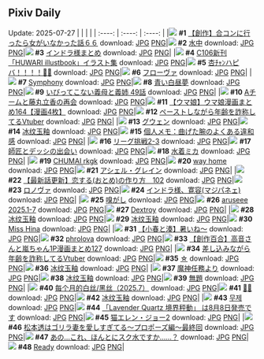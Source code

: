 ## Pixiv Daily
Update: 2025-07-27
|      |      |      |
| :----: | :----: | :----: |
|![](https://pixiv.microyu.workers.dev/c/240x480/img-master/img/2025/07/25/00/00/14/133074585_p0_master1200.jpg) **#1** [【創作】合コンに行ったら女がいなかった話６６](https://www.pixiv.net/artworks/133074585) download: [JPG](https://pixiv.microyu.workers.dev/img-original/img/2025/07/25/00/00/14/133074585_p0.jpg) [PNG](https://pixiv.microyu.workers.dev/img-original/img/2025/07/25/00/00/14/133074585_p0.png)|![](https://pixiv.microyu.workers.dev/c/240x480/img-master/img/2025/07/25/00/00/13/133074580_p0_master1200.jpg) **#2** [水中](https://www.pixiv.net/artworks/133074580) download: [JPG](https://pixiv.microyu.workers.dev/img-original/img/2025/07/25/00/00/13/133074580_p0.jpg) [PNG](https://pixiv.microyu.workers.dev/img-original/img/2025/07/25/00/00/13/133074580_p0.png)|![](https://pixiv.microyu.workers.dev/c/240x480/img-master/img/2025/07/26/19/50/01/133140011_p0_master1200.jpg) **#3** [インドラ様まとめ](https://www.pixiv.net/artworks/133140011) download: [JPG](https://pixiv.microyu.workers.dev/img-original/img/2025/07/26/19/50/01/133140011_p0.jpg) [PNG](https://pixiv.microyu.workers.dev/img-original/img/2025/07/26/19/50/01/133140011_p0.png)|
|![](https://pixiv.microyu.workers.dev/c/240x480/img-master/img/2025/07/25/00/22/20/133075782_p0_master1200.jpg) **#4** [C106新刊「HUWARI illustbook」イラスト集](https://www.pixiv.net/artworks/133075782) download: [JPG](https://pixiv.microyu.workers.dev/img-original/img/2025/07/25/00/22/20/133075782_p0.jpg) [PNG](https://pixiv.microyu.workers.dev/img-original/img/2025/07/25/00/22/20/133075782_p0.png)|![](https://pixiv.microyu.workers.dev/c/240x480/img-master/img/2025/07/26/00/00/17/133110869_p0_master1200.jpg) **#5** [杏ﾁｬﾝハピバ！！！！🎂🎉](https://www.pixiv.net/artworks/133110869) download: [JPG](https://pixiv.microyu.workers.dev/img-original/img/2025/07/26/00/00/17/133110869_p0.jpg) [PNG](https://pixiv.microyu.workers.dev/img-original/img/2025/07/26/00/00/17/133110869_p0.png)|![](https://pixiv.microyu.workers.dev/c/240x480/img-master/img/2025/07/25/00/00/14/133074592_p0_master1200.jpg) **#6** [フローヴァ](https://www.pixiv.net/artworks/133074592) download: [JPG](https://pixiv.microyu.workers.dev/img-original/img/2025/07/25/00/00/14/133074592_p0.jpg) [PNG](https://pixiv.microyu.workers.dev/img-original/img/2025/07/25/00/00/14/133074592_p0.png)|
|![](https://pixiv.microyu.workers.dev/c/240x480/img-master/img/2025/07/25/00/30/01/133076085_p0_master1200.jpg) **#7** [Symphony](https://www.pixiv.net/artworks/133076085) download: [JPG](https://pixiv.microyu.workers.dev/img-original/img/2025/07/25/00/30/01/133076085_p0.jpg) [PNG](https://pixiv.microyu.workers.dev/img-original/img/2025/07/25/00/30/01/133076085_p0.png)|![](https://pixiv.microyu.workers.dev/c/240x480/img-master/img/2025/07/25/00/00/07/133074518_p0_master1200.jpg) **#8** [青い白昼夢](https://www.pixiv.net/artworks/133074518) download: [JPG](https://pixiv.microyu.workers.dev/img-original/img/2025/07/25/00/00/07/133074518_p0.jpg) [PNG](https://pixiv.microyu.workers.dev/img-original/img/2025/07/25/00/00/07/133074518_p0.png)|![](https://pixiv.microyu.workers.dev/c/240x480/img-master/img/2025/07/26/00/00/19/133110890_p0_master1200.jpg) **#9** [いびってこない義母と義姉 49話](https://www.pixiv.net/artworks/133110890) download: [JPG](https://pixiv.microyu.workers.dev/img-original/img/2025/07/26/00/00/19/133110890_p0.jpg) [PNG](https://pixiv.microyu.workers.dev/img-original/img/2025/07/26/00/00/19/133110890_p0.png)|
|![](https://pixiv.microyu.workers.dev/c/240x480/img-master/img/2025/07/26/22/03/42/133145857_p0_master1200.jpg) **#10** [Aチームと藤丸立香の再会](https://www.pixiv.net/artworks/133145857) download: [JPG](https://pixiv.microyu.workers.dev/img-original/img/2025/07/26/22/03/42/133145857_p0.jpg) [PNG](https://pixiv.microyu.workers.dev/img-original/img/2025/07/26/22/03/42/133145857_p0.png)|![](https://pixiv.microyu.workers.dev/c/240x480/img-master/img/2025/07/25/00/00/36/133074718_p0_master1200.jpg) **#11** [【ウマ娘】ウマ娘漫画まとめ164【漫画4枚】](https://www.pixiv.net/artworks/133074718) download: [JPG](https://pixiv.microyu.workers.dev/img-original/img/2025/07/25/00/00/36/133074718_p0.jpg) [PNG](https://pixiv.microyu.workers.dev/img-original/img/2025/07/25/00/00/36/133074718_p0.png)|![](https://pixiv.microyu.workers.dev/c/240x480/img-master/img/2025/07/25/21/38/56/133104568_p0_master1200.jpg) **#12** [ペーストしながら年齢を詐称してるVtuber](https://www.pixiv.net/artworks/133104568) download: [JPG](https://pixiv.microyu.workers.dev/img-original/img/2025/07/25/21/38/56/133104568_p0.jpg) [PNG](https://pixiv.microyu.workers.dev/img-original/img/2025/07/25/21/38/56/133104568_p0.png)|
|![](https://pixiv.microyu.workers.dev/c/240x480/img-master/img/2025/07/25/00/00/22/133074648_p0_master1200.jpg) **#13** [グウェン](https://www.pixiv.net/artworks/133074648) download: [JPG](https://pixiv.microyu.workers.dev/img-original/img/2025/07/25/00/00/22/133074648_p0.jpg) [PNG](https://pixiv.microyu.workers.dev/img-original/img/2025/07/25/00/00/22/133074648_p0.png)|![](https://pixiv.microyu.workers.dev/c/240x480/img-master/img/2025/07/26/00/05/27/133111522_p0_master1200.jpg) **#14** [冰纹玉釉](https://www.pixiv.net/artworks/133111522) download: [JPG](https://pixiv.microyu.workers.dev/img-original/img/2025/07/26/00/05/27/133111522_p0.jpg) [PNG](https://pixiv.microyu.workers.dev/img-original/img/2025/07/26/00/05/27/133111522_p0.png)|![](https://pixiv.microyu.workers.dev/c/240x480/img-master/img/2025/07/26/06/00/07/133119152_p0_master1200.jpg) **#15** [個人メモ：曲げた腕のよくある違和感](https://www.pixiv.net/artworks/133119152) download: [JPG](https://pixiv.microyu.workers.dev/img-original/img/2025/07/26/06/00/07/133119152_p0.jpg) [PNG](https://pixiv.microyu.workers.dev/img-original/img/2025/07/26/06/00/07/133119152_p0.png)|
|![](https://pixiv.microyu.workers.dev/c/240x480/img-master/img/2025/07/25/17/38/17/133095391_p0_master1200.jpg) **#16** [リーグ挑戦2-3](https://www.pixiv.net/artworks/133095391) download: [JPG](https://pixiv.microyu.workers.dev/img-original/img/2025/07/25/17/38/17/133095391_p0.jpg) [PNG](https://pixiv.microyu.workers.dev/img-original/img/2025/07/25/17/38/17/133095391_p0.png)|![](https://pixiv.microyu.workers.dev/c/240x480/img-master/img/2025/07/26/02/28/34/133115973_p0_master1200.jpg) **#17** [師匠とデッシの出会い](https://www.pixiv.net/artworks/133115973) download: [JPG](https://pixiv.microyu.workers.dev/img-original/img/2025/07/26/02/28/34/133115973_p0.jpg) [PNG](https://pixiv.microyu.workers.dev/img-original/img/2025/07/26/02/28/34/133115973_p0.png)|![](https://pixiv.microyu.workers.dev/c/240x480/img-master/img/2025/07/25/00/00/15/133074596_p0_master1200.jpg) **#18** [水着ミカ](https://www.pixiv.net/artworks/133074596) download: [JPG](https://pixiv.microyu.workers.dev/img-original/img/2025/07/25/00/00/15/133074596_p0.jpg) [PNG](https://pixiv.microyu.workers.dev/img-original/img/2025/07/25/00/00/15/133074596_p0.png)|
|![](https://pixiv.microyu.workers.dev/c/240x480/img-master/img/2025/07/25/21/44/19/133104739_p0_master1200.jpg) **#19** [CHUMAI rkgk](https://www.pixiv.net/artworks/133104739) download: [JPG](https://pixiv.microyu.workers.dev/img-original/img/2025/07/25/21/44/19/133104739_p0.jpg) [PNG](https://pixiv.microyu.workers.dev/img-original/img/2025/07/25/21/44/19/133104739_p0.png)|![](https://pixiv.microyu.workers.dev/c/240x480/img-master/img/2025/07/25/21/37/16/133104501_p0_master1200.jpg) **#20** [way home](https://www.pixiv.net/artworks/133104501) download: [JPG](https://pixiv.microyu.workers.dev/img-original/img/2025/07/25/21/37/16/133104501_p0.jpg) [PNG](https://pixiv.microyu.workers.dev/img-original/img/2025/07/25/21/37/16/133104501_p0.png)|![](https://pixiv.microyu.workers.dev/c/240x480/img-master/img/2025/07/25/19/47/13/133099721_p0_master1200.jpg) **#21** [アシェル・グレイン](https://www.pixiv.net/artworks/133099721) download: [JPG](https://pixiv.microyu.workers.dev/img-original/img/2025/07/25/19/47/13/133099721_p0.jpg) [PNG](https://pixiv.microyu.workers.dev/img-original/img/2025/07/25/19/47/13/133099721_p0.png)|
|![](https://pixiv.microyu.workers.dev/c/240x480/img-master/img/2025/07/25/12/46/18/133089240_p0_master1200.jpg) **#22** [【最新話更新】恋する(おとめ)の作り方　102](https://www.pixiv.net/artworks/133089240) download: [JPG](https://pixiv.microyu.workers.dev/img-original/img/2025/07/25/12/46/18/133089240_p0.jpg) [PNG](https://pixiv.microyu.workers.dev/img-original/img/2025/07/25/12/46/18/133089240_p0.png)|![](https://pixiv.microyu.workers.dev/c/240x480/img-master/img/2025/07/25/00/00/09/133074537_p0_master1200.jpg) **#23** [ロノヴァ](https://www.pixiv.net/artworks/133074537) download: [JPG](https://pixiv.microyu.workers.dev/img-original/img/2025/07/25/00/00/09/133074537_p0.jpg) [PNG](https://pixiv.microyu.workers.dev/img-original/img/2025/07/25/00/00/09/133074537_p0.png)|![](https://pixiv.microyu.workers.dev/c/240x480/img-master/img/2025/07/25/20/08/18/133100708_p0_master1200.jpg) **#24** [インドラ様、寛容(マジパネェ)](https://www.pixiv.net/artworks/133100708) download: [JPG](https://pixiv.microyu.workers.dev/img-original/img/2025/07/25/20/08/18/133100708_p0.jpg) [PNG](https://pixiv.microyu.workers.dev/img-original/img/2025/07/25/20/08/18/133100708_p0.png)|
|![](https://pixiv.microyu.workers.dev/c/240x480/img-master/img/2025/07/25/07/03/47/133083424_p0_master1200.jpg) **#25** [嗅がし](https://www.pixiv.net/artworks/133083424) download: [JPG](https://pixiv.microyu.workers.dev/img-original/img/2025/07/25/07/03/47/133083424_p0.jpg) [PNG](https://pixiv.microyu.workers.dev/img-original/img/2025/07/25/07/03/47/133083424_p0.png)|![](https://pixiv.microyu.workers.dev/c/240x480/img-master/img/2025/07/25/15/06/04/133092018_p0_master1200.jpg) **#26** [aruseee 2025.1-7](https://www.pixiv.net/artworks/133092018) download: [JPG](https://pixiv.microyu.workers.dev/img-original/img/2025/07/25/15/06/04/133092018_p0.jpg) [PNG](https://pixiv.microyu.workers.dev/img-original/img/2025/07/25/15/06/04/133092018_p0.png)|![](https://pixiv.microyu.workers.dev/c/240x480/img-master/img/2025/07/25/21/38/09/133104536_p0_master1200.jpg) **#27** [Dextroy](https://www.pixiv.net/artworks/133104536) download: [JPG](https://pixiv.microyu.workers.dev/img-original/img/2025/07/25/21/38/09/133104536_p0.jpg) [PNG](https://pixiv.microyu.workers.dev/img-original/img/2025/07/25/21/38/09/133104536_p0.png)|
|![](https://pixiv.microyu.workers.dev/c/240x480/img-master/img/2025/07/26/00/02/42/133111346_p0_master1200.jpg) **#28** [冰纹玉釉](https://www.pixiv.net/artworks/133111346) download: [JPG](https://pixiv.microyu.workers.dev/img-original/img/2025/07/26/00/02/42/133111346_p0.jpg) [PNG](https://pixiv.microyu.workers.dev/img-original/img/2025/07/26/00/02/42/133111346_p0.png)|![](https://pixiv.microyu.workers.dev/c/240x480/img-master/img/2025/07/26/00/04/38/133111476_p0_master1200.jpg) **#29** [冰纹玉釉](https://www.pixiv.net/artworks/133111476) download: [JPG](https://pixiv.microyu.workers.dev/img-original/img/2025/07/26/00/04/38/133111476_p0.jpg) [PNG](https://pixiv.microyu.workers.dev/img-original/img/2025/07/26/00/04/38/133111476_p0.png)|![](https://pixiv.microyu.workers.dev/c/240x480/img-master/img/2025/07/25/13/36/43/133090234_p0_master1200.jpg) **#30** [Miss Hina](https://www.pixiv.net/artworks/133090234) download: [JPG](https://pixiv.microyu.workers.dev/img-original/img/2025/07/25/13/36/43/133090234_p0.jpg) [PNG](https://pixiv.microyu.workers.dev/img-original/img/2025/07/25/13/36/43/133090234_p0.png)|
|![](https://pixiv.microyu.workers.dev/c/240x480/img-master/img/2025/07/25/23/24/23/133109247_p0_master1200.jpg) **#31** [【小春と湊】暑いね～](https://www.pixiv.net/artworks/133109247) download: [JPG](https://pixiv.microyu.workers.dev/img-original/img/2025/07/25/23/24/23/133109247_p0.jpg) [PNG](https://pixiv.microyu.workers.dev/img-original/img/2025/07/25/23/24/23/133109247_p0.png)|![](https://pixiv.microyu.workers.dev/c/240x480/img-master/img/2025/07/26/22/23/51/133146725_p0_master1200.jpg) **#32** [phrolova](https://www.pixiv.net/artworks/133146725) download: [JPG](https://pixiv.microyu.workers.dev/img-original/img/2025/07/26/22/23/51/133146725_p0.jpg) [PNG](https://pixiv.microyu.workers.dev/img-original/img/2025/07/26/22/23/51/133146725_p0.png)|![](https://pixiv.microyu.workers.dev/c/240x480/img-master/img/2025/07/27/01/10/13/133111117_p0_master1200.jpg) **#33** [【創作百合】高音さんと嵐ちゃん1P漫画まとめ127](https://www.pixiv.net/artworks/133111117) download: [JPG](https://pixiv.microyu.workers.dev/img-original/img/2025/07/27/01/10/13/133111117_p0.jpg) [PNG](https://pixiv.microyu.workers.dev/img-original/img/2025/07/27/01/10/13/133111117_p0.png)|
|![](https://pixiv.microyu.workers.dev/c/240x480/img-master/img/2025/07/26/21/14/59/133143623_p0_master1200.jpg) **#34** [差し込みながら年齢を詐称してるVtuber](https://www.pixiv.net/artworks/133143623) download: [JPG](https://pixiv.microyu.workers.dev/img-original/img/2025/07/26/21/14/59/133143623_p0.jpg) [PNG](https://pixiv.microyu.workers.dev/img-original/img/2025/07/26/21/14/59/133143623_p0.png)|![](https://pixiv.microyu.workers.dev/c/240x480/img-master/img/2025/07/25/00/00/11/133074558_p0_master1200.jpg) **#35** [☆](https://www.pixiv.net/artworks/133074558) download: [JPG](https://pixiv.microyu.workers.dev/img-original/img/2025/07/25/00/00/11/133074558_p0.jpg) [PNG](https://pixiv.microyu.workers.dev/img-original/img/2025/07/25/00/00/11/133074558_p0.png)|![](https://pixiv.microyu.workers.dev/c/240x480/img-master/img/2025/07/26/00/03/31/133111418_p0_master1200.jpg) **#36** [冰纹玉釉](https://www.pixiv.net/artworks/133111418) download: [JPG](https://pixiv.microyu.workers.dev/img-original/img/2025/07/26/00/03/31/133111418_p0.jpg) [PNG](https://pixiv.microyu.workers.dev/img-original/img/2025/07/26/00/03/31/133111418_p0.png)|
|![](https://pixiv.microyu.workers.dev/c/240x480/img-master/img/2025/07/25/20/17/19/133101016_p0_master1200.jpg) **#37** [魔神任務より](https://www.pixiv.net/artworks/133101016) download: [JPG](https://pixiv.microyu.workers.dev/img-original/img/2025/07/25/20/17/19/133101016_p0.jpg) [PNG](https://pixiv.microyu.workers.dev/img-original/img/2025/07/25/20/17/19/133101016_p0.png)|![](https://pixiv.microyu.workers.dev/c/240x480/img-master/img/2025/07/26/00/04/06/133111449_p0_master1200.jpg) **#38** [冰纹玉釉](https://www.pixiv.net/artworks/133111449) download: [JPG](https://pixiv.microyu.workers.dev/img-original/img/2025/07/26/00/04/06/133111449_p0.jpg) [PNG](https://pixiv.microyu.workers.dev/img-original/img/2025/07/26/00/04/06/133111449_p0.png)|![](https://pixiv.microyu.workers.dev/c/240x480/img-master/img/2025/07/26/00/53/40/133113400_p0_master1200.jpg) **#39** [無題](https://www.pixiv.net/artworks/133113400) download: [JPG](https://pixiv.microyu.workers.dev/img-original/img/2025/07/26/00/53/40/133113400_p0.jpg) [PNG](https://pixiv.microyu.workers.dev/img-original/img/2025/07/26/00/53/40/133113400_p0.png)|
|![](https://pixiv.microyu.workers.dev/c/240x480/img-master/img/2025/07/26/10/40/53/133124480_p0_master1200.jpg) **#40** [每个月的白丝/黑丝（2025.7）](https://www.pixiv.net/artworks/133124480) download: [JPG](https://pixiv.microyu.workers.dev/img-original/img/2025/07/26/10/40/53/133124480_p0.jpg) [PNG](https://pixiv.microyu.workers.dev/img-original/img/2025/07/26/10/40/53/133124480_p0.png)|![](https://pixiv.microyu.workers.dev/c/240x480/img-master/img/2025/07/26/00/00/08/133110788_p0_master1200.jpg) **#41** [🌊✨](https://www.pixiv.net/artworks/133110788) download: [JPG](https://pixiv.microyu.workers.dev/img-original/img/2025/07/26/00/00/08/133110788_p0.jpg) [PNG](https://pixiv.microyu.workers.dev/img-original/img/2025/07/26/00/00/08/133110788_p0.png)|![](https://pixiv.microyu.workers.dev/c/240x480/img-master/img/2025/07/26/00/01/12/133111150_p0_master1200.jpg) **#42** [冰纹玉釉](https://www.pixiv.net/artworks/133111150) download: [JPG](https://pixiv.microyu.workers.dev/img-original/img/2025/07/26/00/01/12/133111150_p0.jpg) [PNG](https://pixiv.microyu.workers.dev/img-original/img/2025/07/26/00/01/12/133111150_p0.png)|
|![](https://pixiv.microyu.workers.dev/c/240x480/img-master/img/2025/07/25/22/52/07/133107741_p0_master1200.jpg) **#43** [무제](https://www.pixiv.net/artworks/133107741) download: [JPG](https://pixiv.microyu.workers.dev/img-original/img/2025/07/25/22/52/07/133107741_p0.jpg) [PNG](https://pixiv.microyu.workers.dev/img-original/img/2025/07/25/22/52/07/133107741_p0.png)|![](https://pixiv.microyu.workers.dev/c/240x480/img-master/img/2025/07/25/19/40/20/133099491_p0_master1200.jpg) **#44** [「Lavender Quartz 境界秤動」 は8月8日発売です](https://www.pixiv.net/artworks/133099491) download: [JPG](https://pixiv.microyu.workers.dev/img-original/img/2025/07/25/19/40/20/133099491_p0.jpg) [PNG](https://pixiv.microyu.workers.dev/img-original/img/2025/07/25/19/40/20/133099491_p0.png)|![](https://pixiv.microyu.workers.dev/c/240x480/img-master/img/2025/07/25/00/00/03/133074483_p0_master1200.jpg) **#45** [猫エレン・ジョー2](https://www.pixiv.net/artworks/133074483) download: [JPG](https://pixiv.microyu.workers.dev/img-original/img/2025/07/25/00/00/03/133074483_p0.jpg) [PNG](https://pixiv.microyu.workers.dev/img-original/img/2025/07/25/00/00/03/133074483_p0.png)|
|![](https://pixiv.microyu.workers.dev/c/240x480/img-master/img/2025/07/26/17/30/21/133135238_p0_master1200.jpg) **#46** [松本透はゴリラ妻を愛しすぎてる～プロポーズ編～最終回](https://www.pixiv.net/artworks/133135238) download: [JPG](https://pixiv.microyu.workers.dev/img-original/img/2025/07/26/17/30/21/133135238_p0.jpg) [PNG](https://pixiv.microyu.workers.dev/img-original/img/2025/07/26/17/30/21/133135238_p0.png)|![](https://pixiv.microyu.workers.dev/c/240x480/img-master/img/2025/07/25/00/00/04/133074487_p0_master1200.jpg) **#47** [あの…これ、ほんとにスク水ですか……？](https://www.pixiv.net/artworks/133074487) download: [JPG](https://pixiv.microyu.workers.dev/img-original/img/2025/07/25/00/00/04/133074487_p0.jpg) [PNG](https://pixiv.microyu.workers.dev/img-original/img/2025/07/25/00/00/04/133074487_p0.png)|![](https://pixiv.microyu.workers.dev/c/240x480/img-master/img/2025/07/25/00/00/20/133074641_p0_master1200.jpg) **#48** [Ready](https://www.pixiv.net/artworks/133074641) download: [JPG](https://pixiv.microyu.workers.dev/img-original/img/2025/07/25/00/00/20/133074641_p0.jpg) [PNG](https://pixiv.microyu.workers.dev/img-original/img/2025/07/25/00/00/20/133074641_p0.png)|
